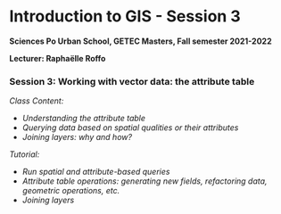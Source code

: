 # Introduction to GIS - Session 3
**Sciences Po Urban School, GETEC Masters, Fall semester 2021-2022**

**Lecturer: Raphaëlle Roffo**


### Session 3: Working with vector data: the attribute table

*Class Content:*

- *Understanding the attribute table*
- *Querying data based on spatial qualities or their attributes*
- *Joining layers: why and how?*

*Tutorial:*
- *Run spatial and attribute-based queries*
- *Attribute table operations: generating new fields, refactoring data, geometric operations, etc.*
- *Joining layers*


